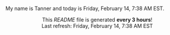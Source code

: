 My name is Tanner and today is Friday, February 14, 7:38 AM EST.

<p align="center">This <i>README</i> file is generated <b>every 3 hours</b>!</br>Last refresh: Friday, February 14, 7:38 AM EST<br /></p>
